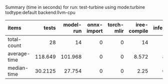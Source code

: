 Summary (time in seconds) for run: test-turbine using mode:turbine todtype:default backend:llvm-cpu

| items        |    tests |   model-run |   onnx-import |   torch-mlir |   iree-compile |   inference |
|:-------------|---------:|------------:|--------------:|-------------:|---------------:|------------:|
| total-count  |  28      |      14     |             0 |            0 |         14     |       3     |
| average-time | 118.649  |     101.968 |             0 |            0 |          8.572 |       8.109 |
| median-time  |  30.2125 |      27.754 |             0 |            0 |          2.25  |       0.208 |
